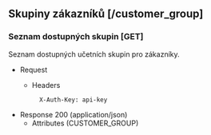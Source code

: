 ## Skupiny zákazníků [/customer_group] 
<a name="customer_group"></a>
### Seznam dostupných skupin  [GET]
Seznam dostupných učetních skupin pro zákazníky.
+ Request
    + Headers

            X-Auth-Key: api-key

+ Response 200 (application/json)
    + Attributes (CUSTOMER_GROUP)
    
